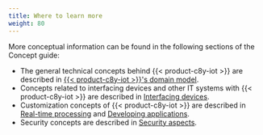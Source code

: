 ```yaml
---
title: Where to learn more
weight: 80
---
```


More conceptual information can be found in the following sections of the Concept guide:

* The general technical concepts behind {{< product-c8y-iot >}} are described in [{{< product-c8y-iot >}}'s domain model](/concepts/domain-model).
* Concepts related to interfacing devices and other IT systems with {{< product-c8y-iot >}} are described in [Interfacing devices](/concepts/interfacing-devices).
* Customization concepts of {{< product-c8y-iot >}} are described in [Real-time processing](/concepts/realtime) and [Developing applications](/concepts/applications).
* Security concepts are described in [Security aspects](/concepts/security).
